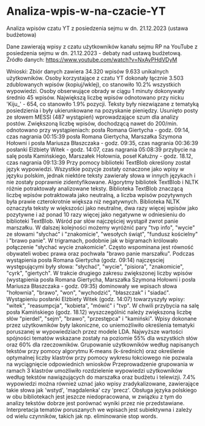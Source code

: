 # Analiza-wpis-w-na-czacie-YT
Analiza wpisów czatu YT z posiedzenia sejmu w dn. 21.12.2023 (ustawa budżetowa)

Dane zawierają wpisy z czatu użytkowników kanału sejmu RP na YouTube z posiedzenia sejmu w dn. 21.12.2023 - debaty nad ustawą budżetową.
Źródło danych: https://www.youtube.com/watch?v=NxAyPHdVDyM

Wnioski:
Zbiór danych zawiera 34.320 wpisów 9.633 unikalnych użytkowników.
Osoby korzystające z czatu YT dokonały łącznie 3.503 zdublowanych wpisów (kopiuj/wklej), co stanowiło 10.2% wszystkich wypowiedzi.
Osoby obserwujące obrady w ciągu 1 minuty dokonywały średnio 45 wpisów.
Największą liczbę wpisów odnotowano przy nicku 'Kiju_' - 654, co stanowiło 1.9% pozycji. Teksty były niezwiązane z tematyką posiedzienia i były ukierunkowane na pozyskanie pieniędzy.
Usunięto posty ze słowem MESSI (487 wystąpień) wprowadzające szum dla analizy postów.
Zwiększoną liczbę wpisów, dochodzącą nawet do 200/min. odnotowano przy wystąpieniach:
posła Romana Giertycha - godz. 09:14, czas nagrania 00:15:39
posła Romana Giertycha, Marszałka Szymona Hołowni i posła Mariusza Błaszczaka - godz. 09:35, czas nagrania 00:36:39
posłanki Elżbiety Witek - godz. 14:07, czas nagrania 05:08:39
przybycie na salę posła Kamińskiego, Marszałek Hołownia, poseł Kałużny - godz. 18.12, czas nagrania 09:13:39
Przy pomocy biblioteki TextBlob określony został język wypowiedzi. Wszystkie pozycje zostały oznaczone jako wpisy w języku polskim, jednak niektóre teksty zawierały słowa w innych językach i nie zostały poprawnie zidentyfikowane.
Algorytmy bibliotek TextBlob i NLTK różnie potraktowały analizowane teksty. Biblioteka TextBlob znaczącą liczbę wpisów potraktowała jako neutralną, a liczba wpisów pozytywnych była prawie czterokrotnie większa niż negatywnych. Biblioteka NLTK oznaczyła teksty w większości jako neutralne, dwa razy więcej wpisów jako pozytywne i aż ponad 10 razy więcej jako negatywne w odniesieniu do biblioteki TextBlob.
Wśród par słów najczęściej wystąpił zwrot panie marszałku. W dalszej kolejności możemy wyróżnić pary "tvp info", "wycie" ze słowami "słychać" i "znakomicie", "wesołych świąt", "fundusz kościelny" i "brawo panie". W trigramach, podobnie jak w bigramach królowało połączenie "słychać wycie znakomicie". Często wspominana jest równość obywateli wobec prawa oraz pochwała "brawo panie marszałku".
Podczas wystąpienia posła Romana Giertycha (godz. 09:14) najczęsciej występującymi były słowa: "słychać", "wycie", "pisiora", "znakomicie", "cyrk", "giertych".
W trakcie drugiego zakresu zwiększonej liczby wpisów (wystąpienia posła Romana Giertycha, Marszałka Szymona Hołowni i posła Mariusza Błaszczaka - godz. 09:35) dominowały we wpisach słowa "hołownia", "brawo", "won", "wychodzić", "błaszczak" i "siadać".
Wystąpieniu posłanki Elżbiety Witek (godz. 14:07) towarzyszyły wpisy: "witek", "reasumpcja", "kobieta", "mówić" i "tvp".
W chwili przybycia na salę posła Kamińskiego (godz. 18.12) wyszczególnić należy zwiększoną liczbę słów "pierdel", "sejm", "brawo", "przestępca" i "kamiński".
Wpisy dokonane przez użytkowników były lakoniczne, co uniemożliwiło określenia tematyki poruszanej w wypowiedziach przez modele LDA. Najwyższe wartości spójności tematów wskazane zostały na poziomie 55% dla wszystkich słów oraz 60% dla rzeczowników.
Grupowanie użytkowników według napisanych tekstów przy pomocy algorytmu K-means (k-średnich) oraz określenie optymalnej liczby klastrów przy pomocy wykresu łokciowego nie pozwala na wyciągnięcie odpowiednich wniosków
Przeprowadzenie grupowania w ramach 3 klastrów umożliwiło rozdzielenie wypowiedzi użytkowników według tekstów nawiązujących do marszałka oraz budżetu i telewizji. 7.4% wypowiedzi można również uznać jako wpisy zradykalizowane, zawierające takie słowa jak 'wstyd', 'magdalenka' czy 'precz'.
Obsługa języka polskiego w obu bibliotekach jest jeszcze niedopracowana, w związku z tym do analizy tekstów dobrze jest porównać wyniki przez nie przedstawiane.
Interpretacja tematów poruszanych we wpisach jest subiektywna i zależy od wielu czynników, takich jak np. eliminowanie stop words.
